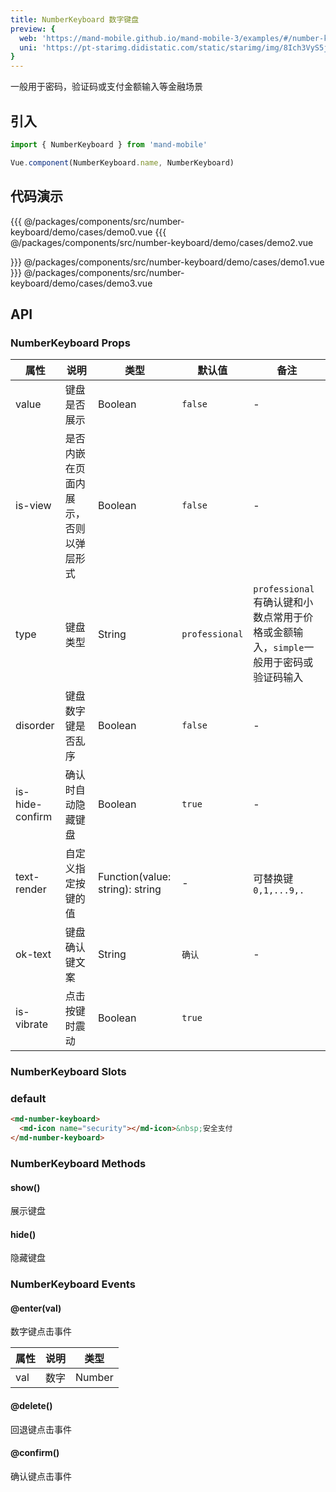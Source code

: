 ```yaml
---
title: NumberKeyboard 数字键盘
preview: {
  web: 'https://mand-mobile.github.io/mand-mobile-3/examples/#/number-keyboard',
  uni: 'https://pt-starimg.didistatic.com/static/starimg/img/8Ich3VyS5j1628599741214.png'
}
---
```


一般用于密码，验证码或支付金额输入等金融场景

## 引入

```javascript
import { NumberKeyboard } from 'mand-mobile'

Vue.component(NumberKeyboard.name, NumberKeyboard)
```

## 代码演示
<!-- DEMO -->
<MDDemoWrapper>
<!-- left wrapper -->
{{{ @/packages/components/src/number-keyboard/demo/cases/demo0.vue
{{{ @/packages/components/src/number-keyboard/demo/cases/demo2.vue
<!-- right wrapper -->

}}} @/packages/components/src/number-keyboard/demo/cases/demo1.vue
}}} @/packages/components/src/number-keyboard/demo/cases/demo3.vue
</MDDemoWrapper>

## API

### NumberKeyboard Props
|属性 | 说明 | 类型 | 默认值| 备注|
|----|-----|------|------|------|
|value|键盘是否展示|Boolean|`false`|-|
|is-view|是否内嵌在页面内展示，否则以弹层形式|Boolean|`false`|-|
|type|键盘类型|String|`professional`|`professional`有确认键和小数点常用于价格或金额输入，`simple`一般用于密码或验证码输入|
|disorder|键盘数字键是否乱序|Boolean|`false`| -|
|is-hide-confirm|确认时自动隐藏键盘|Boolean|`true`| -|
|text-render|自定义指定按键的值|Function(value: string): string|-|可替换键`0,1,...9,.`|
|ok-text|键盘确认键文案|String|`确认`|-|
|is-vibrate <MDPlatformTag uni/>|点击按键时震动|Boolean|`true`| |

### NumberKeyboard Slots

### default

```html
<md-number-keyboard>
  <md-icon name="security"></md-icon>&nbsp;安全支付
</md-number-keyboard>
```

### NumberKeyboard Methods

#### show()
展示键盘

#### hide()
隐藏键盘

### NumberKeyboard Events

#### @enter(val)
数字键点击事件

属性 | 说明 | 类型
----|-----|------
val     | 数字 | Number

#### @delete()
回退键点击事件

#### @confirm()
确认键点击事件
